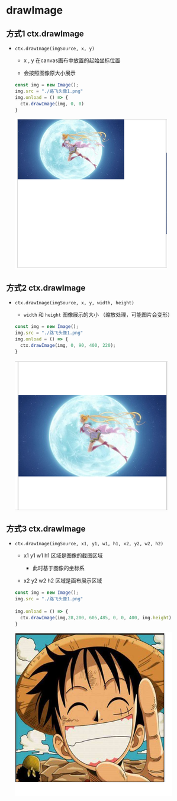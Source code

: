 # drawImage

## 方式1 ctx.drawImage

+ `ctx.drawImage(imgSource, x, y)`

  + x , y 在canvas画布中放置的起始坐标位置

  + 会按照图像原大小展示

  ```js
  const img = new Image();
  img.src = "./路飞头像1.png"
  img.onload = () => {
    ctx.drawImage(img, 0, 0)
  }
  ```

  ![drawImage方式1](./images/drawImage方式1.png)

## 方式2 ctx.drawImage

+ `ctx.drawImage(imgSource, x, y, width, height)`

  + `width` 和 `height` 图像展示的大小 （缩放处理，可能图片会变形）

  ```js
  const img = new Image();
  img.src = "./路飞头像1.png"
  img.onload = () => {
    ctx.drawImage(img, 0, 90, 400, 220);
  }
  ```

  ![drawImage方式2](./images/drawImage方式2.png)

## 方式3 ctx.drawImage

+ `ctx.drawImage(imgSource, x1, y1, w1, h1, x2, y2, w2, h2)`

  + x1 y1 w1 h1 区域是图像的截图区域

    + 此时基于图像的坐标系

  + x2 y2 w2 h2 区域是画布展示区域

  ```js
  const img = new Image();
  img.src = "./路飞头像1.png"

  img.onload = () => {
    ctx.drawImage(img,28,200, 605,485, 0, 0, 400, img.height)
  }
  ```

  ![drawImage方式3](./images/drawImage方式3.png)
